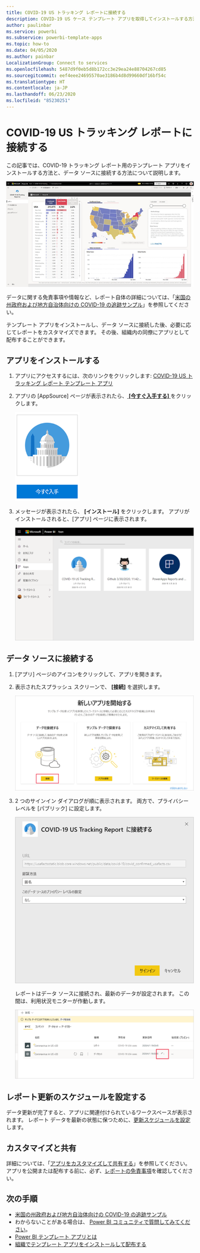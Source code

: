 ```yaml
---
title: COVID-19 US トラッキング レポートに接続する
description: COVID-19 US ケース テンプレート アプリを取得してインストールする方法、およびデータに接続する方法。
author: paulinbar
ms.service: powerbi
ms.subservice: powerbi-template-apps
ms.topic: how-to
ms.date: 04/05/2020
ms.author: painbar
LocalizationGroup: Connect to services
ms.openlocfilehash: 5487d9f0eb5d8b172cc3e29ea24e88704267cd85
ms.sourcegitcommit: eef4eee24695570ae3186b4d8d99660df16bf54c
ms.translationtype: HT
ms.contentlocale: ja-JP
ms.lasthandoff: 06/23/2020
ms.locfileid: "85230251"
---
```

# <a name="connect-to-the-covid-19-us-tracking-report"></a>COVID-19 US トラッキング レポートに接続する
この記事では、COVID-19 トラッキング レポート用のテンプレート アプリをインストールする方法と、データ ソースに接続する方法について説明します。

![COVID-19 US トラッキング レポート](media/service-connect-to-covid-19-tracking/service-covid-19-us-tracking-report-title-screen.png)

データに関する免責事項や情報など、レポート自体の詳細については、「[米国の州政府および地方自治体向けの COVID-19 の追跡サンプル](../create-reports/sample-covid-19-us.md)」を参照してください。

テンプレート アプリをインストールし、データ ソースに接続した後、必要に応じてレポートをカスタマイズできます。 その後、組織内の同僚にアプリとして配布することができます。

## <a name="install-the-app"></a>アプリをインストールする

1. アプリにアクセスするには、次のリンクをクリックします: [COVID-19 US トラッキング レポート テンプレート アプリ](https://appsource.microsoft.com/en-us/product/power-bi/pbi-contentpacks.covid19ms)

1. アプリの [AppSource] ページが表示されたら、[ **[今すぐ入手する]** ](https://appsource.microsoft.com/en-us/product/power-bi/pbi-contentpacks.covid19ms) をクリックします。

    [![AppSource の Covid-19 US トラッキング レポート](media/service-connect-to-covid-19-tracking/service-covid-19-us-tracking-report-appsource-icon.png)](https://appsource.microsoft.com/en-us/product/power-bi/pbi-contentpacks.covid19ms)

1. メッセージが表示されたら、 **[インストール]** をクリックします。 アプリがインストールされると、[アプリ] ページに表示されます。

   ![[アプリ] ページの COVID-19 US トラッキング レポート](media/service-connect-to-covid-19-tracking/service-covid-19-us-tracking-report-apps-page-icon.png)

## <a name="connect-to-data-sources"></a>データ ソースに接続する

1. [アプリ] ページのアイコンをクリックして、アプリを開きます。

1. 表示されたスプラッシュ スクリーンで、 **[接続]** を選択します。

   ![テンプレート アプリのスプラッシュ スクリーン](media/service-connect-to-covid-19-tracking/service-covid-19-us-tracking-report-splash-screen.png)

1. 2 つのサインイン ダイアログが順に表示されます。 両方で、プライバシー レベルを [パブリック] に設定します。

   ![Covid-19 US トラッキング レポートのサインイン ダイアログ](media/service-connect-to-covid-19-tracking/service-covid-19-us-tracking-report-signin-dialog.png)

   レポートはデータ ソースに接続され、最新のデータが設定されます。 この間は、利用状況モニターが作動します。

   ![COVID-19 US トラッキング レポートの進行中の更新](media/service-connect-to-covid-19-tracking/service-covid-19-us-tracking-report-refresh-monitor.png)

## <a name="schedule-report-refresh"></a>レポート更新のスケジュールを設定する

データ更新が完了すると、アプリに関連付けられているワークスペースが表示されます。 レポート データを最新の状態に保つために、[更新スケジュールを設定](../connect-data/refresh-scheduled-refresh.md)します。

## <a name="customize-and-share"></a>カスタマイズと共有

詳細については、「[アプリをカスタマイズして共有する](../connect-data/service-template-apps-install-distribute.md#customize-and-share-the-app)」を参照してください。 アプリを公開または配布する前に、必ず、[レポートの免責事項](../create-reports/sample-covid-19-us.md#disclaimers)を確認してください。

## <a name="next-steps"></a>次の手順
* [米国の州政府および地方自治体向けの COVID-19 の追跡サンプル](../create-reports/sample-covid-19-us.md)
* わからないことがある場合は、 [Power BI コミュニティで質問してみてください](https://community.powerbi.com/)。
* [Power BI テンプレート アプリとは](../connect-data/service-template-apps-overview.md)
* [組織でテンプレート アプリをインストールして配布する](../connect-data/service-template-apps-install-distribute.md)
